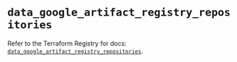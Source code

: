 # `data_google_artifact_registry_repositories`

Refer to the Terraform Registry for docs: [`data_google_artifact_registry_repositories`](https://registry.terraform.io/providers/hashicorp/google/6.49.3/docs/data-sources/artifact_registry_repositories).
